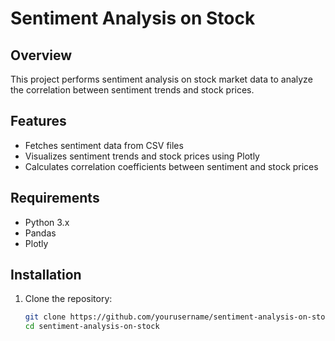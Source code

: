 # Sentiment Analysis on Stock

## Overview
This project performs sentiment analysis on stock market data to analyze the correlation between sentiment trends and stock prices.

## Features
- Fetches sentiment data from CSV files
- Visualizes sentiment trends and stock prices using Plotly
- Calculates correlation coefficients between sentiment and stock prices

## Requirements
- Python 3.x
- Pandas
- Plotly

## Installation
1. Clone the repository:
   ```bash
   git clone https://github.com/yourusername/sentiment-analysis-on-stock.git
   cd sentiment-analysis-on-stock
